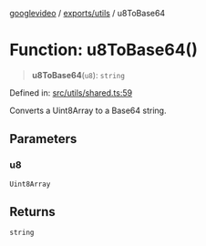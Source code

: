 [googlevideo](../../../README.md) / [exports/utils](../README.md) / u8ToBase64

# Function: u8ToBase64()

> **u8ToBase64**(`u8`): `string`

Defined in: [src/utils/shared.ts:59](https://github.com/LuanRT/googlevideo/blob/dbf946453f309f019ca5c8a163ede31e16e7831d/src/utils/shared.ts#L59)

Converts a Uint8Array to a Base64 string.

## Parameters

### u8

`Uint8Array`

## Returns

`string`
